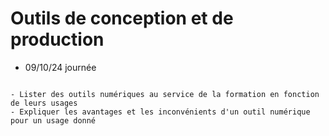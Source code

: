 # Outils de conception et de production

- 09/10/24 journée

```{admonition} Objectif(s) pédagogique(s)

- Lister des outils numériques au service de la formation en fonction de leurs usages
- Expliquer les avantages et les inconvénients d'un outil numérique pour un usage donné

```